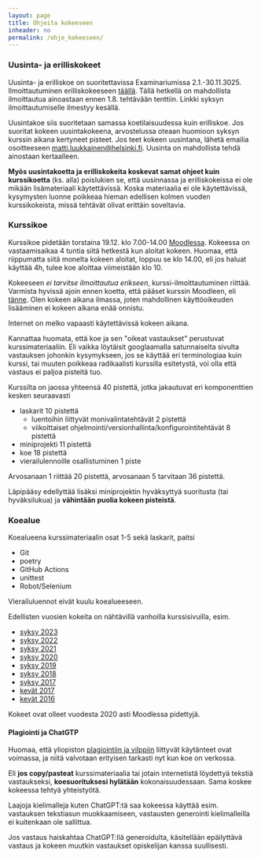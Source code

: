```yaml
---
layout: page
title: Ohjeita kokeeseen
inheader: no
permalink: /ohje_kokeeseen/
---
```


### Uusinta- ja erilliskokeet

Uusinta- ja erilliskoe on suoritettavissa Examinariumissa 2.1.-30.11.3025. Ilmoittautuminen erilliskokeeseen [täällä](https://examinarium.helsinki.fi/enrolments/94641?code=TKT20006_otm-2be11716-4a0b-427f-a734-dfcfe7bfc19f). Tällä hetkellä on mahdollista ilmoittautua ainoastaan ennen 1.8. tehtävään tenttiin. Linkki syksyn ilmoittautumiselle ilmestyy kesällä.

Uusintakoe siis suoritetaan samassa koetilaisuudessa kuin erilliskoe. Jos suoritat kokeen uusintakokeena, arvostelussa oteaan huomioon syksyn kurssin aikana kertyneet pisteet. Jos teet kokeen uusintana, lähetä emailia osoitteeseen matti.luukkainen@helsinki.fi. Uusinta on mahdollista tehdä ainostaan kertaalleen.

**Myös uusintakoetta ja erilliskokeita koskevat samat ohjeet kuin kurssikoetta** (ks. alla) poislukien se, että uusinnassa ja erilliskokeissa ei ole mikään lisämateriaali käytettävissä. Koska materiaalia ei ole käytettävissä, kysymysten luonne poikkeaa hieman edellisen kolmen vuoden kurssikokeista, missä tehtävät olivat erittäin soveltavia. 

### Kurssikoe

Kurssikoe pidetään torstaina 19.12. klo 7.00-14.00 [Moodlessa](https://moodle.helsinki.fi/course/view.php?id=67825). Kokeessa on vastaamisaikaa 4 tuntia siitä hetkestä kun aloitat kokeen. Huomaa, että riippumatta siitä monelta kokeen aloitat, loppuu se klo 14.00, eli jos haluat käyttää 4h, tulee koe aloittaa viimeistään klo 10.

Kokeeseen _ei tarvitse ilmoittautua erikseen_, kurssi-ilmoittautuminen riittää. Varmista hyvissä ajoin ennen koetta, että pääset kurssin Moodleen, eli [tänne](https://moodle.helsinki.fi/course/view.php?id=67825). Olen kokeen aikana ilmassa, joten mahdollinen käyttöoikeuden lisääminen ei kokeen aikana enää onnistu.

Internet on melko vapaasti käytettävissä kokeen aikana. 

Kannattaa huomata, että koe ja sen "oikeat vastaukset" perustuvat kurssimateriaaliin. Eli vaikka löytäisit googlaamalla satunnaiselta sivulta vastauksen johonkin kysymykseen, jos se käyttää eri terminologiaa kuin kurssi, tai muuten poikkeaa radikaalisti kurssilla esitetystä, voi olla että vastaus ei paljoa pisteitä tuo.

Kurssilta on jaossa yhteensä 40 pistettä, jotka jakautuvat eri komponenttien kesken seuraavasti

- laskarit 10 pistettä
  - luentoihin liittyvät monivalintatehtävät 2 pistettä
  - viikoittaiset ohjelmointi/versionhallinta/konfigurointitehtävät 8 pistettä
- miniprojekti 11 pistettä
- koe 18 pistettä
- vierailulennoille osallistuminen 1 piste

Arvosanaan 1 riittää 20 pistettä, arvosanaan 5 tarvitaan 36 pistettä.

Läpipääsy edellyttää lisäksi miniprojektin hyväksyttyä suoritusta (tai hyväksilukua) ja **vähintään puolia kokeen pisteistä**.

### Koealue

Koealueena kurssimateriaalin osat 1-5 sekä laskarit, paitsi

- Git
- poetry
- GitHub Actions
- unittest
- Robot/Selenium

Vierailuluennot eivät kuulu koealueeseen.

Edellisten vuosien kokeita on nähtävillä vanhoilla kurssisivuilla, esim.

- [syksy 2023](/koe2023)
- [syksy 2022](/koe2022)
- [syksy 2021](/koe2021)
- [syksy 2020](/koe2020)
- [syksy 2019](/koe2019)
- [syksy 2018](https://github.com/mluukkai/Ohjelmistotuotanto2018)
- [syksy 2017](https://github.com/mluukkai/ohjelmistotuotanto2017)
- [kevät 2017](https://github.com/mluukkai/ohtu2017)
- [kevät 2016](https://github.com/mluukkai/ohtu2016)

Kokeet ovat olleet vuodesta 2020 asti Moodlessa pidettyjä.

#### Plagiointi ja ChatGTP

Huomaa, että yliopiston [plagiointiin ja vilppiin](https://studies.helsinki.fi/ohjeet/artikkeli/mita-ovat-vilppi-ja-plagiointi) liittyvät käytänteet ovat voimassa, ja niitä valvotaan erityisen tarkasti nyt kun koe on verkossa.

Eli **jos copy/pasteat** kurssimateriaalia tai jotain internetistä löydettyä tekstiä vastaukseksi, **koesuorituksesi hylätään** kokonaisuudessaan. Sama koskee kokeessa tehtyä yhteistyötä.

Laajoja kielimalleja kuten ChatGPT:tä saa kokeessa käyttää esim. vastauksen tekstiasun muokkaamiseen, vastausten generointi kielimalleilla ei kuitenkaan ole sallittua.

Jos vastaus haiskahtaa ChatGPT:llä generoidulta, käsitellään epäilyttävä vastaus ja kokeen muutkin vastaukset opiskelijan kanssa suullisesti.

